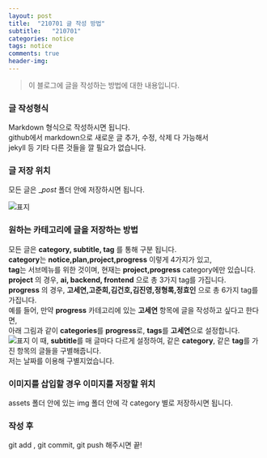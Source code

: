 ```yaml
---
layout: post
title:  "210701 글 작성 방법"
subtitle:   "210701"
categories: notice
tags: notice
comments: true
header-img: 
---
```



> 이 블로그에 글을 작성하는 방법에 대한 내용입니다.
### 글 작성형식
Markdown 형식으로 작성하시면 됩니다. <br>
github에서 markdown으로 새로운 글 추가, 수정, 삭제 다 가능해서 <br>
jekyll 등 기타 다른 것들을 깔 필요가 없습니다. <br>
### 글 저장 위치
모든 글은 __post_ 폴더 안에 저장하시면 됩니다.

![표지](https://gist-netchallenge2021.github.io/assets/img/notice/post.png)

### 원하는 카테고리에 글을 저장하는 방법
모든 글은 **category, subtitle, tag** 를 통해 구분 됩니다. <br>
**category**는 **notice,plan,project,progress** 이렇게 4가지가 있고, <br>
**tag**는 서브메뉴를 위한 것이며, 현재는 **project,progress** category에만 있습니다. <br>
**project** 의 경우, **ai, backend, frontend** 으로 총 3가지 tag를 가집니다.<br>
**progress** 의 경우, **고세연,고준희,김건호,김진영,정형록,정효인** 으로 총 6가지 tag를 가집니다.<br>
예를 들어, 만약 **progress** 카테고리에 있는 **고세연** 항목에 글을 작성하고 싶다고 한다면, <br>
아래 그림과 같이 **categories**를 **progress**로, **tags**를 **고세연**으로 설정합니다.<br>
![표지](https://gist-netchallenge2021.github.io/assets/img/notice/categories-tags.png)
이 때, **subtitle**를 매 글마다 다르게 설정하여, 같은 **category**, 같은 **tag**를 가진 항목의 글들을 구별해줍니다. <br>
저는 날짜를 이용해 구별지었습니다.

### 이미지를 삽입할 경우 이미지를 저장할 위치
assets 폴더 안에 있는 img 폴더 안에 각 category 별로 저장하시면 됩니다.

### 작성 후 
git add , git commit, git push 해주시면 끝!
